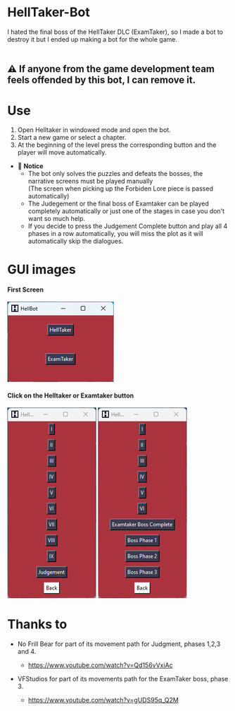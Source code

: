 # HellTaker-Bot
I hated the final boss of the HellTaker DLC (ExamTaker), so I made a bot to destroy it but I ended up making a bot for the whole game.<br><br>
## ⚠️ If anyone from the game development team feels offended by this bot, I can remove it.

# Use

1. Open Helltaker in windowed mode and open the bot. <br>
2. Start a new game or select a chapter. <br>
3. At the beginning of the level press the corresponding button and the player will move automatically.<br>

  - 📌 **Notice** <br>
    - The bot only solves the puzzles and defeats the bosses, the narrative screens must be played manually <br>(The screen when picking up the Forbiden Lore piece is passed automatically)<br>
    - The Judegement or the final boss of Examtaker can be played completely automatically or just one of the stages in case you don't want so much help.
    - If you decide to press the Judgement Complete button and play all 4 phases in a row automatically, you will miss the plot as it will automatically skip the dialogues.

# GUI images

#### First Screen <br>

![First screen](https://github.com/maxborquez/HellTaker-Bot/blob/main/images/first%20screen.png) 

#### Click on the Helltaker or Examtaker button<br>

![HellTaker Screen](https://github.com/maxborquez/HellTaker-Bot/blob/main/images/helltaker%20screen.png) ![ExamTaker Screen](https://github.com/maxborquez/HellTaker-Bot/blob/main/images/examtaker%20screen.png)

# Thanks to

- No Frill Bear for part of its movement path for Judgment, phases 1,2,3 and 4.

  - https://www.youtube.com/watch?v=Qd156vVxiAc

- VFStudios for part of its movements path for the ExamTaker boss, phase 3.

  - https://www.youtube.com/watch?v=gUDS95q_Q2M

